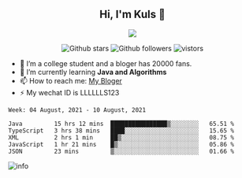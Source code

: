 <h2 align="center"> Hi, I'm Kuls 👋 </h2>
<p align="center">
    <p align="center">
        <img src=" https://avatars.githubusercontent.com/u/42165104?s=460&u=5c7fbf0bce7d4b38a15a44676e6f64b529e47598&v=4"/>
    </p>
    <p align="center">
      <img src="https://img.shields.io/github/stars/hellokuls?style=social" alt="Github stars" />
      <img src="https://img.shields.io/github/followers/hellokuls?style=social" alt="Github followers" />
      <img src="https://visitor-badge.glitch.me/badge?page_id=hellokuls.readme" alt="vistors" />
    </p>
</p>

- 🔭 I’m a college student and a bloger has 20000 fans.
- 🌱 I’m currently learning **Java and Algorithms**
- 📫 How to reach me: [My Bloger](http://www.kuls6.top) 
- ⚡ My wechat ID is LLLLLLS123

<!--START_SECTION:waka-->
```text
Week: 04 August, 2021 - 10 August, 2021

Java         15 hrs 12 mins  ████████████████▒░░░░░░░░   65.51 % 
TypeScript   3 hrs 38 mins   ████░░░░░░░░░░░░░░░░░░░░░   15.65 % 
XML          2 hrs 1 min     ██▒░░░░░░░░░░░░░░░░░░░░░░   08.75 % 
JavaScript   1 hr 21 mins    █▒░░░░░░░░░░░░░░░░░░░░░░░   05.86 % 
JSON         23 mins         ▒░░░░░░░░░░░░░░░░░░░░░░░░   01.66 % 
```
<!--END_SECTION:waka-->

![info](https://github-readme-stats.vercel.app/api?username=hellokuls&show_icons=true&count_private=true&hide=prs&theme=default_repocard)



